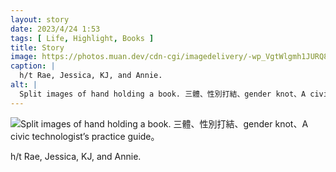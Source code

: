 ```yaml
---
layout: story
date: 2023/4/24 1:53
tags: [ Life, Highlight, Books ]
title: Story
image: https://photos.muan.dev/cdn-cgi/imagedelivery/-wp_VgtWlgmh1JURQ8t1mg/e36c06e3-f214-4835-c475-6ca3a1ce2500/public
caption: |
  h/t Rae, Jessica, KJ, and Annie.
alt: |
  Split images of hand holding a book. 三體、性別打結、gender knot、A civic technologist’s practice guide。
---
```


![Split images of hand holding a book. 三體、性別打結、gender knot、A civic technologist’s practice guide。](https://photos.muan.dev/cdn-cgi/imagedelivery/-wp_VgtWlgmh1JURQ8t1mg/e36c06e3-f214-4835-c475-6ca3a1ce2500/public)

h/t Rae, Jessica, KJ, and Annie.
